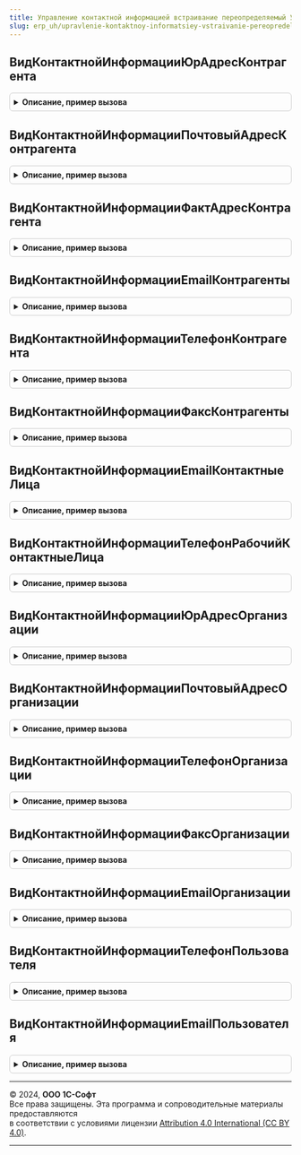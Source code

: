```yaml
---
title: Управление контактной информацией встраивание переопределяемый УХ
slug: erp_uh/upravlenie-kontaktnoy-informatsiey-vstraivanie-pereopredelyaemyy-uh
---
```



## ВидКонтактнойИнформацииЮрАдресКонтрагента
<details style="margin: 1em 0; padding: 0.5em; border: 1px solid #ccc; border-radius: 6px;">

<summary style="font-weight: bold; cursor: pointer;">Описание, пример вызова</summary>

```bsl


Функция ВидКонтактнойИнформацииЮрАдресКонтрагента() Экспорт
```

Пример вызова
```bsl
Результат = УправлениеКонтактнойИнформациейВстраиваниеПереопределяемыйУХ.ВидКонтактнойИнформацииЮрАдресКонтрагента() 
```
</details>

## ВидКонтактнойИнформацииПочтовыйАдресКонтрагента
<details style="margin: 1em 0; padding: 0.5em; border: 1px solid #ccc; border-radius: 6px;">

<summary style="font-weight: bold; cursor: pointer;">Описание, пример вызова</summary>

```bsl

Функция ВидКонтактнойИнформацииПочтовыйАдресКонтрагента() Экспорт
```

Пример вызова
```bsl
Результат = УправлениеКонтактнойИнформациейВстраиваниеПереопределяемыйУХ.ВидКонтактнойИнформацииПочтовыйАдресКонтрагента() 
```
</details>

## ВидКонтактнойИнформацииФактАдресКонтрагента
<details style="margin: 1em 0; padding: 0.5em; border: 1px solid #ccc; border-radius: 6px;">

<summary style="font-weight: bold; cursor: pointer;">Описание, пример вызова</summary>

```bsl

Функция ВидКонтактнойИнформацииФактАдресКонтрагента() Экспорт
```

Пример вызова
```bsl
Результат = УправлениеКонтактнойИнформациейВстраиваниеПереопределяемыйУХ.ВидКонтактнойИнформацииФактАдресКонтрагента() 
```
</details>

## ВидКонтактнойИнформацииEmailКонтрагенты
<details style="margin: 1em 0; padding: 0.5em; border: 1px solid #ccc; border-radius: 6px;">

<summary style="font-weight: bold; cursor: pointer;">Описание, пример вызова</summary>

```bsl

Функция ВидКонтактнойИнформацииEmailКонтрагенты() Экспорт
```

Пример вызова
```bsl
Результат = УправлениеКонтактнойИнформациейВстраиваниеПереопределяемыйУХ.ВидКонтактнойИнформацииEmailКонтрагенты() 
```
</details>

## ВидКонтактнойИнформацииТелефонКонтрагента
<details style="margin: 1em 0; padding: 0.5em; border: 1px solid #ccc; border-radius: 6px;">

<summary style="font-weight: bold; cursor: pointer;">Описание, пример вызова</summary>

```bsl

Функция ВидКонтактнойИнформацииТелефонКонтрагента() Экспорт
```

Пример вызова
```bsl
Результат = УправлениеКонтактнойИнформациейВстраиваниеПереопределяемыйУХ.ВидКонтактнойИнформацииТелефонКонтрагента() 
```
</details>

## ВидКонтактнойИнформацииФаксКонтрагенты
<details style="margin: 1em 0; padding: 0.5em; border: 1px solid #ccc; border-radius: 6px;">

<summary style="font-weight: bold; cursor: pointer;">Описание, пример вызова</summary>

```bsl

Функция ВидКонтактнойИнформацииФаксКонтрагенты() Экспорт
```

Пример вызова
```bsl
Результат = УправлениеКонтактнойИнформациейВстраиваниеПереопределяемыйУХ.ВидКонтактнойИнформацииФаксКонтрагенты() 
```
</details>

## ВидКонтактнойИнформацииEmailКонтактныеЛица
<details style="margin: 1em 0; padding: 0.5em; border: 1px solid #ccc; border-radius: 6px;">

<summary style="font-weight: bold; cursor: pointer;">Описание, пример вызова</summary>

```bsl

Функция ВидКонтактнойИнформацииEmailКонтактныеЛица() Экспорт
```

Пример вызова
```bsl
Результат = УправлениеКонтактнойИнформациейВстраиваниеПереопределяемыйУХ.ВидКонтактнойИнформацииEmailКонтактныеЛица() 
```
</details>

## ВидКонтактнойИнформацииТелефонРабочийКонтактныеЛица
<details style="margin: 1em 0; padding: 0.5em; border: 1px solid #ccc; border-radius: 6px;">

<summary style="font-weight: bold; cursor: pointer;">Описание, пример вызова</summary>

```bsl

Функция ВидКонтактнойИнформацииТелефонРабочийКонтактныеЛица() Экспорт
```

Пример вызова
```bsl
Результат = УправлениеКонтактнойИнформациейВстраиваниеПереопределяемыйУХ.ВидКонтактнойИнформацииТелефонРабочийКонтактныеЛица() 
```
</details>

## ВидКонтактнойИнформацииЮрАдресОрганизации
<details style="margin: 1em 0; padding: 0.5em; border: 1px solid #ccc; border-radius: 6px;">

<summary style="font-weight: bold; cursor: pointer;">Описание, пример вызова</summary>

```bsl

Функция ВидКонтактнойИнформацииЮрАдресОрганизации() Экспорт
```

Пример вызова
```bsl
Результат = УправлениеКонтактнойИнформациейВстраиваниеПереопределяемыйУХ.ВидКонтактнойИнформацииЮрАдресОрганизации() 
```
</details>

## ВидКонтактнойИнформацииПочтовыйАдресОрганизации
<details style="margin: 1em 0; padding: 0.5em; border: 1px solid #ccc; border-radius: 6px;">

<summary style="font-weight: bold; cursor: pointer;">Описание, пример вызова</summary>

```bsl

Функция ВидКонтактнойИнформацииПочтовыйАдресОрганизации() Экспорт
```

Пример вызова
```bsl
Результат = УправлениеКонтактнойИнформациейВстраиваниеПереопределяемыйУХ.ВидКонтактнойИнформацииПочтовыйАдресОрганизации() 
```
</details>

## ВидКонтактнойИнформацииТелефонОрганизации
<details style="margin: 1em 0; padding: 0.5em; border: 1px solid #ccc; border-radius: 6px;">

<summary style="font-weight: bold; cursor: pointer;">Описание, пример вызова</summary>

```bsl

Функция ВидКонтактнойИнформацииТелефонОрганизации() Экспорт
```

Пример вызова
```bsl
Результат = УправлениеКонтактнойИнформациейВстраиваниеПереопределяемыйУХ.ВидКонтактнойИнформацииТелефонОрганизации() 
```
</details>

## ВидКонтактнойИнформацииФаксОрганизации
<details style="margin: 1em 0; padding: 0.5em; border: 1px solid #ccc; border-radius: 6px;">

<summary style="font-weight: bold; cursor: pointer;">Описание, пример вызова</summary>

```bsl

Функция ВидКонтактнойИнформацииФаксОрганизации() Экспорт
```

Пример вызова
```bsl
Результат = УправлениеКонтактнойИнформациейВстраиваниеПереопределяемыйУХ.ВидКонтактнойИнформацииФаксОрганизации() 
```
</details>

## ВидКонтактнойИнформацииEmailОрганизации
<details style="margin: 1em 0; padding: 0.5em; border: 1px solid #ccc; border-radius: 6px;">

<summary style="font-weight: bold; cursor: pointer;">Описание, пример вызова</summary>

```bsl

Функция ВидКонтактнойИнформацииEmailОрганизации() Экспорт
```

Пример вызова
```bsl
Результат = УправлениеКонтактнойИнформациейВстраиваниеПереопределяемыйУХ.ВидКонтактнойИнформацииEmailОрганизации() 
```
</details>

## ВидКонтактнойИнформацииТелефонПользователя
<details style="margin: 1em 0; padding: 0.5em; border: 1px solid #ccc; border-radius: 6px;">

<summary style="font-weight: bold; cursor: pointer;">Описание, пример вызова</summary>

```bsl

Функция ВидКонтактнойИнформацииТелефонПользователя() Экспорт
```

Пример вызова
```bsl
Результат = УправлениеКонтактнойИнформациейВстраиваниеПереопределяемыйУХ.ВидКонтактнойИнформацииТелефонПользователя() 
```
</details>

## ВидКонтактнойИнформацииEmailПользователя
<details style="margin: 1em 0; padding: 0.5em; border: 1px solid #ccc; border-radius: 6px;">

<summary style="font-weight: bold; cursor: pointer;">Описание, пример вызова</summary>

```bsl

Функция ВидКонтактнойИнформацииEmailПользователя() Экспорт
```

Пример вызова
```bsl
Результат = УправлениеКонтактнойИнформациейВстраиваниеПереопределяемыйУХ.ВидКонтактнойИнформацииEmailПользователя() 
```
</details>

---

© 2024, **ООО 1С-Софт**  
Все права защищены. Эта программа и сопроводительные материалы предоставляются  
в соответствии с условиями лицензии [Attribution 4.0 International (CC BY 4.0)](https://creativecommons.org/licenses/by/4.0/legalcode).

---
